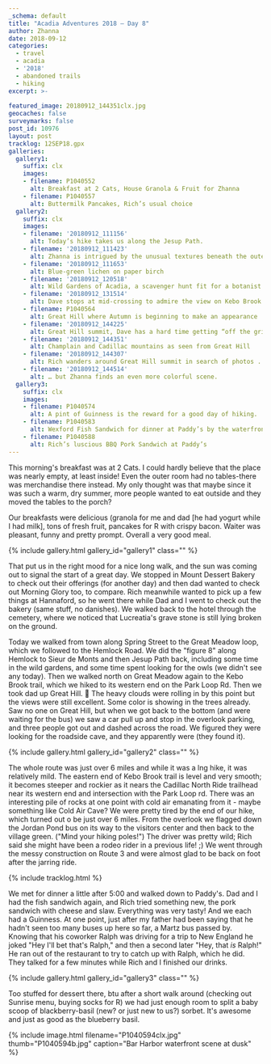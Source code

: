 ```yaml
---
_schema: default
title: "Acadia Adventures 2018 – Day 8"
author: Zhanna
date: 2018-09-12
categories:
  - travel
  - acadia
  - '2018' 
  - abandoned trails
  - hiking
excerpt: >-
  
featured_image: 20180912_144351clx.jpg
geocaches: false
surveymarks: false
post_id: 10976
layout: post
tracklog: 12SEP18.gpx
galleries:
  gallery1:
    suffix: clx
    images:
    - filename: P1040552
      alt: Breakfast at 2 Cats, House Granola & Fruit for Zhanna         
    - filename: P1040557
      alt: Buttermilk Pancakes, Rich’s usual choice          
  gallery2:
    suffix: clx
    images:
    - filename: '20180912_111156'
      alt: Today’s hike takes us along the Jesup Path.        
    - filename: '20180912_111423'
      alt: Zhanna is intrigued by the unusual textures beneath the outer bark.                 
    - filename: '20180912_111653'
      alt: Blue-green lichen on paper birch        
    - filename: '20180912_120518'
      alt: Wild Gardens of Acadia, a scavenger hunt fit for a botanist                                
    - filename: '20180912_131514'
      alt: Dave stops at mid-crossing to admire the view on Kebo Brook.        
    - filename: P1040564
      alt: Great Hill where Autumn is beginning to make an appearance                                
    - filename: '20180912_144225'
      alt: Great Hill summit, Dave has a hard time getting “off the grid”        
    - filename: '20180912_144351'
      alt: Champlain and Cadillac mountains as seen from Great Hill                                
    - filename: '20180912_144307'
      alt: Rich wanders around Great Hill summit in search of photos ...        
    - filename: '20180912_144514'
      alt: … but Zhanna finds an even more colorful scene.
  gallery3:
    suffix: clx
    images:
    - filename: P1040574
      alt: A pint of Guinness is the reward for a good day of hiking.           
    - filename: P1040583
      alt: Wexford Fish Sandwich for dinner at Paddy’s by the waterfront                
    - filename: P1040588
      alt: Rich’s luscious BBQ Pork Sandwich at Paddy’s                                                                             
---
```


This morning's breakfast was at 2 Cats. I could hardly believe that the place was nearly empty, at least inside! Even the outer room had no tables-there was merchandise there instead. My only thought was that maybe since it was such a warm, dry summer, more people wanted to eat outside and they moved the tables to the porch?

Our breakfasts were delicious (granola for me and dad [he had yogurt while I had milk], tons of fresh fruit, pancakes for R with crispy bacon. Waiter was pleasant, funny and pretty prompt. Overall a very good meal. 

{% include gallery.html gallery_id="gallery1" class="" %}

That put us in the right mood for a nice long walk, and the sun was coming out to signal the start of a great day. We stopped in Mount Dessert Bakery to check out their offerings (for another day) and then dad wanted to check out Morning Glory too, to compare. Rich meanwhile wanted to pick up a few things at Hannaford, so he went there while Dad and I went to check out the bakery (same stuff, no danishes). We walked back to the hotel through the cemetery, where we noticed that Lucreatia's grave stone is still lying broken on the ground.

Today we walked from town along Spring Street to the Great Meadow loop, which we followed to the Hemlock Road. We did the "figure 8" along Hemlock to Sieur de Monts and then Jesup Path back, including some time in the wild gardens, and some time spent looking for the owls (we didn't see any today). Then we walked north on Great Meadow again to the Kebo Brook trail, which we hiked to its western end on the Park Loop Rd. Then we took dad up Great Hill. 🙂 The heavy clouds were rolling in by this point but the views were still excellent. Some color is showing in the trees already. Saw no one on Great Hill, but when we got back to the bottom (and were waiting for the bus) we saw a car pull up and stop in the overlook parking, and three people got out and dashed across the road. We figured they were looking for the roadside cave, and they apparently were (they found it). 

{% include gallery.html gallery_id="gallery2" class="" %}

The whole route was just over 6 miles and while it was a lng hike, it was relatively mild. The eastern end of Kebo Brook trail is level and very smooth; it becomes steeper and rockier as it nears the Cadillac North Ride trailhead near its western end and intersection with the Park Loop rd. There was an interesting pile of rocks at one point with cold air emanating from it - maybe something like Cold Air Cave? We were pretty tired by the end of our hike, which turned out o be just over 6 miles. From the overlook we flagged down the Jordan Pond bus on its way to the visitors center and then back to the village green. ("Mind your hiking poles!") The driver was pretty wild; Rich said she might have been a rodeo rider in a previous life! ;) We went through the messy construction on Route 3 and were almost glad to be back on foot after the jarring ride.

{% include tracklog.html %}

We met for dinner a little after 5:00 and walked down to Paddy's. Dad and I had the fish sandwich again, and Rich tried something new, the pork sandwich with cheese and slaw. Everything was very tasty! And we each had a Guinness. At one point, just after my father had been saying that he hadn't seen too many buses up here so far, a Martz bus passed by. Knowing that his coworker Ralph was driving for a trip to New England he joked "Hey I'll bet that's Ralph," and then a second later "Hey, that *is* Ralph!" He ran out of the restaurant to try to catch up with Ralph, which he did. They talked for a few minutes while Rich and I finished our drinks.

{% include gallery.html gallery_id="gallery3" class="" %}

Too stuffed for dessert there, btu after a short walk around (checking out Sunrise menu, buying socks for R) we had just enough room to split a baby scoop of blackberry-basil (new? or just new to us?) sorbet. It's awesome and just as good as the blueberry basil. 

{% include image.html filename="P1040594clx.jpg" thumb="P1040594b.jpg" caption="Bar Harbor waterfront scene at dusk" %}
